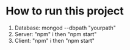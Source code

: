 # How to run this project

1) Database: mongod --dbpath "yourpath"
2) Server: "npm" i then "npm start"
3) Client: "npm" i then "npm start"
